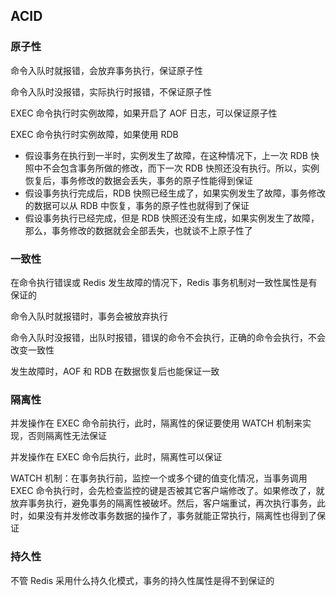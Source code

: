 ## ACID

### 原子性

命令入队时就报错，会放弃事务执行，保证原子性

命令入队时没报错，实际执行时报错，不保证原子性

EXEC 命令执行时实例故障，如果开启了 AOF 日志，可以保证原子性

EXEC 命令执行时实例故障，如果使用 RDB
  - 假设事务在执行到一半时，实例发生了故障，在这种情况下，上一次 RDB 快照中不会包含事务所做的修改，而下一次 RDB 快照还没有执行。所以，实例恢复后，事务修改的数据会丢失，事务的原子性能得到保证
  - 假设事务执行完成后，RDB 快照已经生成了，如果实例发生了故障，事务修改的数据可以从 RDB 中恢复，事务的原子性也就得到了保证
  - 假设事务执行已经完成，但是 RDB 快照还没有生成，如果实例发生了故障，那么，事务修改的数据就会全部丢失，也就谈不上原子性了

### 一致性

在命令执行错误或 Redis 发生故障的情况下，Redis 事务机制对一致性属性是有保证的

命令入队时就报错时，事务会被放弃执行

命令入队时没报错，出队时报错，错误的命令不会执行，正确的命令会执行，不会改变一致性

发生故障时，AOF 和 RDB 在数据恢复后也能保证一致

### 隔离性

并发操作在 EXEC 命令前执行，此时，隔离性的保证要使用 WATCH 机制来实现，否则隔离性无法保证

并发操作在 EXEC 命令后执行，此时，隔离性可以保证

WATCH 机制：在事务执行前，监控一个或多个键的值变化情况，当事务调用 EXEC 命令执行时，会先检查监控的键是否被其它客户端修改了。如果修改了，就放弃事务执行，避免事务的隔离性被破坏。然后，客户端重试，再次执行事务，此时，如果没有并发修改事务数据的操作了，事务就能正常执行，隔离性也得到了保证

### 持久性

不管 Redis 采用什么持久化模式，事务的持久性属性是得不到保证的
